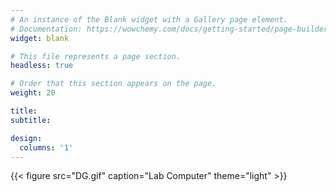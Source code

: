 ```yaml
---
# An instance of the Blank widget with a Gallery page element.
# Documentation: https://wowchemy.com/docs/getting-started/page-builder/
widget: blank

# This file represents a page section.
headless: true

# Order that this section appears on the page.
weight: 20

title: 
subtitle:

design:
  columns: '1'
---
```


 {{< figure src="DG.gif" caption="Lab Computer" theme="light" >}}
